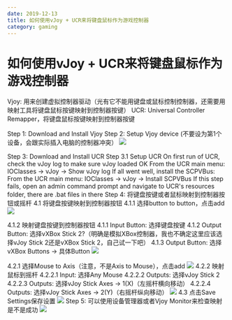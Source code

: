 ```yaml
---
date: 2019-12-13
title: 如何使用vJoy + UCR来将键盘鼠标作为游戏控制器
category: gaming
---
```

# 如何使用vJoy + UCR来将键盘鼠标作为游戏控制器

Vjoy: 用来创建虚拟控制器驱动（光有它不能用键盘或鼠标控制控制器，还需要用映射工具将键盘鼠标按键映射到控制器按键）
UCR: Universal Controller Remapper，将键盘鼠标按键映射到控制器按键

Step 1: Download and Install Vjoy
Step 2: Setup Vjoy device (不要设为第1个设备，会跟实际插入电脑的控制器冲突）
![](https://i.imgur.com/ZqA9t8Z.png)

Step 3: Download and Install UCR
Step 3.1 Setup UCR
On first run of UCR, check the vJoy log to make sure vJoy loaded OK
From the UCR main menu: IOClasses -> vJoy -> Show vJoy log
If all went well, install the SCPVBus:
From the UCR main menu: IOClasses -> vJoy -> Install SCPVBus
If this step fails, open an admin command prompt and navigate to UCR's resources folder, there are .bat files in there
Step 4: 将键盘按键或者鼠标映射到控制器按钮或摇杆
4.1 将键盘按键映射到控制器按钮
4.1.1 选择button to button，点击add
![](https://i.imgur.com/eXrtnPQ.png)

4.1.2 映射键盘按键到控制器按钮
4.1.1 Input Button: 选择键盘按键
4.1.2 Output Button: 选择vXBox Stick 2?（明确是模拟XBox控制器，我也不确定这里应该选择vJoy Stick 2还是vXBox Stick 2，自己试一下吧）
4.1.3 Output Button: 选择vXBox Buttons -> 具体Button
![](https://i.imgur.com/uuZ87oi.png)

4.2.1 选择Mouse to Axis（注意，不是Axis to Mouse），点击add
![](https://i.imgur.com/pgmcGmp.png)
4.2.2 映射鼠标到摇杆
4.2.2.1 Input: 选择Any Mouse
4.2.2.2 Outputs: 选择vJoy Stick 2
4.2.2.3 Outputs: 选择vJoy Stick Axes -> 1(X)（左摇杆横向移动）
4.2.2.4 Outputs: 选择vJoy Stick Axes -> 2(Y)（右摇杆纵向移动）
![](https://i.imgur.com/p1nBK66.png)
4.3 点击Save Settings保存设置
![](https://i.imgur.com/P4NZfr5.png)
Step 5: 可以使用设备管理器或者Vjoy Monitor来检查映射是不是成功
![](https://i.imgur.com/B40GrZV.png)